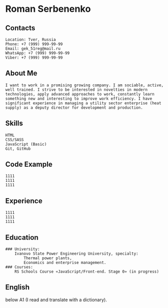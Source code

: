 # Roman Serbenenko

## Contacts
	Location: Tver, Russia
	Phone: +7 (999) 999-99-99
	Email: gek_51reg@mail.ru
	WhatsApp: +7 (999) 999-99-99
	Viber: +7 (999) 999-99-99

## About Me
	I want to work in a promising growing company. I am sociable, active, well trained. I strive to be interested in novelties in modern technologies, apply advanced approaches to work, constantly learn something new and interesting to improve work efficiency. I have significant experience in managing a utility sector enterprise (heat supply) as a deputy director for development and production.

## Skills
	HTML
	CSS/SASS
	JavaScript (Basic)
	Git, GitHub

## Code Example
	1111
	1111
	1111

## Experience
	1111
	1111
	1111

## Education
	### University: 
		Ivanovo State Power Engineering University, specialty: 
			Thermal power plants, 
			Economics and enterprise management.
	### Courses: 
		RS Schools Course «JavaScript/Front-end. Stage 0» (in progress)

## English
below A1 (I read and translate with a dictionary).